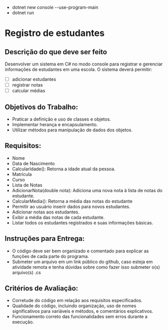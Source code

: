 - dotnet new console --use-program-main
- dotnet run

# Registro de estudantes

## Descrição do que deve ser feito
Desenvolver um sistema em C# no modo console para registrar e gerenciar informações de estudantes em uma escola. O sistema deverá permitir:
- [ ] adicionar estudantes
- [ ] registrar notas
- [ ] calcular médias

## Objetivos do Trabalho:
- Praticar a definição e uso de classes e objetos.
- Implementar herança e encapsulamento.
- Utilizar métodos para manipulação de dados dos objetos.

## Requisitos:
- Nome
- Data de Nascimento
- CalcularIdade(): Retorna a idade atual da pessoa.
- Matrícula
- Curso
- Lista de Notas
- AdicionarNota(double nota): Adiciona uma nova nota à lista de notas do estudante.
- CalcularMedia(): Retorna a média das notas do estudante
- Permitir ao usuário inserir dados para novos estudantes.
- Adicionar notas aos estudantes.
- Exibir a média das notas de cada estudante.
- Listar todos os estudantes registrados e suas informações básicas.

## Instruções para Entrega:
- O código deve ser bem organizado e comentado para explicar as funções de cada parte do programa.
- Submeter um arquivo em um link público do github, caso esteja em atividade remota e tenha dúvidas sobre como fazer isso submeter o(s) arquivo(s) .cs

## Critérios de Avaliação:
- Corretude do código em relação aos requisitos especificados.
- Qualidade do código, incluindo organização, uso de nomes significativos para variáveis e métodos, e comentários explicativos.
- Funcionamento correto das funcionalidades sem erros durante a execução.